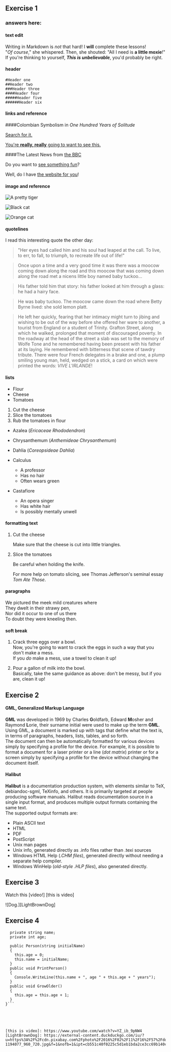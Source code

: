 ## Exercise 1

### answers here:

#### text edit

Writing in Markdown is _not_ that hard!
I **will** complete these lessons!  
"_Of course_," she whispered. Then, she shouted: "All I need is **a little moxie**!"  
If you're thinking to yourself, **_This is unbelievable_**, you'd probably be right. 

#### header

    #Header one  
    ##Header two  
    ###Header three  
    ####Header four  
    #####Header five  
    ######Header six  

#### links and reference


####Colombian Symbolism in _One Hundred Years of Solitude_  

[Search for it.](www.google.com)  

[You're **really, really** going to want to see this.](www.dailykitten.com)  

####The Latest News from [the BBC](www.bbc.com/news)  

Do you want to [see something fun][a fun place]?  

Well, do I have [the website for you][another fun place]!  

[a fun place]: www.zombo.com
[another fun place]: www.stumbleupon.com

#### image and reference  


![A pretty tiger](https://upload.wikimedia.org/wikipedia/commons/5/56/Tiger.50.jpg)  
 
![Black cat][Black]  

![Orange cat][Orange]  

[Black]: https://upload.wikimedia.org/wikipedia/commons/a/a3/81_INF_DIV_SSI.jpg  
[Orange]: http://icons.iconarchive.com/icons/google/noto-emoji-animals-nature/256/22221-cat-icon.png  

#### quotelines  


I read this interesting quote the other day: 

>"Her eyes had called him and his soul had leaped at the call. To live, to err, to fall, to triumph, to recreate life out of life!"  

 
>Once upon a time and a very good time it was there was a moocow coming down along the road and this moocow that was coming down along the road met a nicens little boy named baby tuckoo...  

>His father told him that story: his father looked at him through a glass: he had a hairy face.  

>He was baby tuckoo. The moocow came down the road where Betty Byrne lived: she sold lemon platt.  


>He left her quickly, fearing that her intimacy might turn to jibing and wishing to be out of the way before she offered her ware to another, a tourist from England or a student of Trinity.   Grafton Street, along which he walked, prolonged that moment of discouraged poverty. In the roadway at the head of the street a slab was set to the memory of Wolfe Tone and he remembered having been present with his father at its laying. He remembered with bitterness that scene of tawdry tribute. There were four French delegates in a brake and one, a plump smiling young man, held,       wedged on a stick, a card on which were printed the words: _VIVE L'IRLANDE_!  

 

#### lists  


* Flour
* Cheese
* Tomatoes  


1. Cut the cheese
2. Slice the tomatoes
3. Rub the tomatoes in flour  


* Azalea (_Ericaceae Rhododendron_)
* Chrysanthemum (_Anthemideae Chrysanthemum_)
* Dahlia (_Coreopsideae Dahlia_)  


* Calculus
  * A professor
  * Has no hair
  * Often wears green
* Castafiore
  * An opera singer
  * Has white hair
  * Is possibly mentally unwell  

#### formatting text  


1. Cut the cheese

    Make sure that the cheese is cut into little triangles.

2. Slice the tomatoes
    
    Be careful when holding the knife.

    For more help on tomato slicing,
    see Thomas Jefferson's seminal essay _Tom Ate Those_.

#### paragraphs  


We pictured the meek mild creatures where  
They dwelt in their strawy pen,  
Nor did it occur to one of us there  
To doubt they were kneeling then.  

#### soft break  


1. Crack three eggs over a bowl.  
Now, you're going to want to crack the eggs in such a way that you don't make a mess.  
If you _do_ make a mess, use a towel to clean it up!

2. Pour a gallon of milk into the bowl.  
Basically, take the same guidance as above: don't be messy, but if you are, clean it up!

## Exercise 2  

#### GML, Generalized Markup Language
**GML** was developed in 1969 by Charles **G**oldfarb, Edward **M**osher and Raymond **L**orie, their surname initial were used to make up the term **GML**. Using GML, a document is marked up with tags that define what the text is, in terms of paragraphs, headers, lists, tables, and so forth.  
The document can then be automatically formatted for various devices simply by specifying a profile for the device. For example, it is possible to format a document for a laser printer or a line (_dot matrix_) printer or for a screen simply by specifying a profile for the device without changing the document itself.

#### Halibut
**Halibut** is a documentation production system, with elements similar to TeX, debiandoc-sgml, TeXinfo, and others. It is primarily targeted at people producing software manuals. Halibut reads documentation source in a single input format, and produces multiple output formats containing the same text.  
The supported output formats are:

* Plain ASCII text
* HTML
* PDF
* PostScript
* Unix man pages
* Unix info, generated directly as .info files rather than .texi sources
* Windows HTML Help (_.CHM files_), generated directly without needing a separate help compiler.
* Windows WinHelp (_old-style .HLP files_), also generated directly.

## Exercise 3

Watch this [video!] [this is video]

![Dog.][LightBrownDog]

## Exercise 4

```public class Person{
  private string name;
  private int age;

  public Person(string initialName)
  {
    this.age = 0;
    this.name = initialName;
  }
  public void PrintPerson()
  {
    Console.WriteLine(this.name + ", age " + this.age + " years");
  }
  public void GrowOlder()
  {
    this.age = this.age + 1;
  }
}```





[this is video]: https://www.youtube.com/watch?v=YZ_ib_9pNW4
[LightBrownDog]: https://external-content.duckduckgo.com/iu/?u=https%3A%2F%2Fcdn.pixabay.com%2Fphoto%2F2016%2F02%2F11%2F16%2F57%2Fdog-1194077_960_720.jpg&f=1&nofb=1&ipt=cb551c40f0225c5d1eb1bda2ce3cc69b140cc3aa3d8e5d40c598669e73f2e1ab&ipo=images
